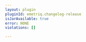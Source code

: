 ```yaml
---
layout: plugin
pluginId: emetriq.changelog-release
isJarAvailable: true
error: NONE
violations: []

---
```

